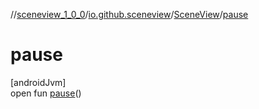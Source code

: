 //[sceneview_1_0_0](../../../index.md)/[io.github.sceneview](../index.md)/[SceneView](index.md)/[pause](pause.md)

# pause

[androidJvm]\
open fun [pause](pause.md)()
